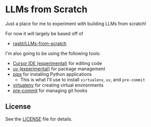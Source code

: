 # LLMs from Scratch

Just a place for me to experiment with building LLMs from scratch!

For now it will largely be based off of

* [rasbt/LLMs-from-scratch](https://github.com/rasbt/LLMs-from-scratch)

I'm also going to be using the following tools:

* [Cursor IDE (experimental)](https://www.cursor.sh/) for editing code
* [uv (experimental)](https://docs.astral.sh/uv/getting-started/installation/) for package management
* [pipx](https://pipx.pypa.io/stable/) for installing Python applications
    * This is what I'll use to install `virtualenv`, `uv`, and `pre-commit`
* [virtualenv](https://virtualenv.pypa.io/en/latest/) for creating virtual environments
* [pre-commit](https://pre-commit.com/) for managing git hooks

## License

See the [LICENSE](LICENSE) file for details.
